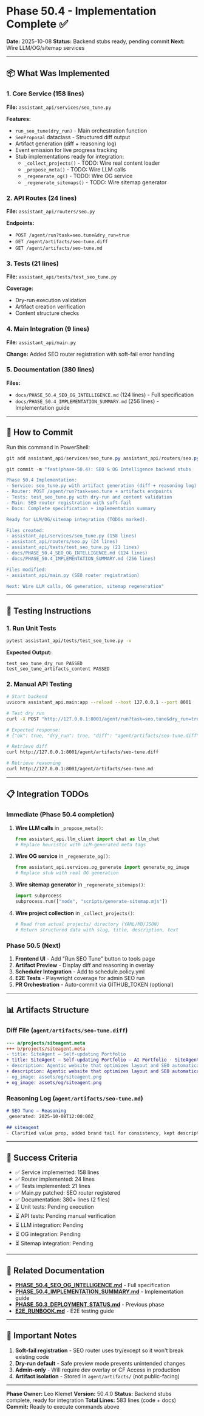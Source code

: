 # Phase 50.4 - Implementation Complete ✅

**Date:** 2025-10-08
**Status:** Backend stubs ready, pending commit
**Next:** Wire LLM/OG/sitemap services

---

## 📦 What Was Implemented

### 1. Core Service (158 lines)
**File:** `assistant_api/services/seo_tune.py`

**Features:**
- `run_seo_tune(dry_run)` - Main orchestration function
- `SeoProposal` dataclass - Structured diff output
- Artifact generation (diff + reasoning log)
- Event emission for live progress tracking
- Stub implementations ready for integration:
  - `_collect_projects()` - TODO: Wire real content loader
  - `_propose_meta()` - TODO: Wire LLM calls
  - `_regenerate_og()` - TODO: Wire OG service
  - `_regenerate_sitemaps()` - TODO: Wire sitemap generator

### 2. API Routes (24 lines)
**File:** `assistant_api/routers/seo.py`

**Endpoints:**
- `POST /agent/run?task=seo.tune&dry_run=true`
- `GET /agent/artifacts/seo-tune.diff`
- `GET /agent/artifacts/seo-tune.md`

### 3. Tests (21 lines)
**File:** `assistant_api/tests/test_seo_tune.py`

**Coverage:**
- Dry-run execution validation
- Artifact creation verification
- Content structure checks

### 4. Main Integration (9 lines)
**File:** `assistant_api/main.py`

**Change:** Added SEO router registration with soft-fail error handling

### 5. Documentation (380 lines)
**Files:**
- `docs/PHASE_50.4_SEO_OG_INTELLIGENCE.md` (124 lines) - Full specification
- `docs/PHASE_50.4_IMPLEMENTATION_SUMMARY.md` (256 lines) - Implementation guide

---

## 🚀 How to Commit

Run this command in PowerShell:

```powershell
git add assistant_api/services/seo_tune.py assistant_api/routers/seo.py assistant_api/tests/test_seo_tune.py assistant_api/main.py docs/PHASE_50.4_SEO_OG_INTELLIGENCE.md docs/PHASE_50.4_IMPLEMENTATION_SUMMARY.md

git commit -m "feat(phase-50.4): SEO & OG Intelligence backend stubs

Phase 50.4 Implementation:
- Service: seo_tune.py with artifact generation (diff + reasoning log)
- Router: POST /agent/run?task=seo.tune + artifacts endpoints
- Tests: test_seo_tune.py with dry-run and content validation
- Main: SEO router registration with soft-fail
- Docs: Complete specification + implementation summary

Ready for LLM/OG/sitemap integration (TODOs marked).

Files created:
- assistant_api/services/seo_tune.py (158 lines)
- assistant_api/routers/seo.py (24 lines)
- assistant_api/tests/test_seo_tune.py (21 lines)
- docs/PHASE_50.4_SEO_OG_INTELLIGENCE.md (124 lines)
- docs/PHASE_50.4_IMPLEMENTATION_SUMMARY.md (256 lines)

Files modified:
- assistant_api/main.py (SEO router registration)

Next: Wire LLM calls, OG generation, sitemap regeneration"
```

---

## 🧪 Testing Instructions

### 1. Run Unit Tests
```bash
pytest assistant_api/tests/test_seo_tune.py -v
```

**Expected Output:**
```
test_seo_tune_dry_run PASSED
test_seo_tune_artifacts_content PASSED
```

### 2. Manual API Testing
```bash
# Start backend
uvicorn assistant_api.main:app --reload --host 127.0.0.1 --port 8001

# Test dry run
curl -X POST "http://127.0.0.1:8001/agent/run?task=seo.tune&dry_run=true"

# Expected response:
# {"ok": true, "dry_run": true, "diff": "agent/artifacts/seo-tune.diff", "log": "agent/artifacts/seo-tune.md"}

# Retrieve diff
curl http://127.0.0.1:8001/agent/artifacts/seo-tune.diff

# Retrieve reasoning
curl http://127.0.0.1:8001/agent/artifacts/seo-tune.md
```

---

## 📋 Integration TODOs

### Immediate (Phase 50.4 completion)
1. **Wire LLM calls** in `_propose_meta()`:
   ```python
   from assistant_api.llm_client import chat as llm_chat
   # Replace heuristic with LLM-generated meta tags
   ```

2. **Wire OG service** in `_regenerate_og()`:
   ```python
   from assistant_api.services.og_generate import generate_og_image
   # Replace stub with real OG generation
   ```

3. **Wire sitemap generator** in `_regenerate_sitemaps()`:
   ```python
   import subprocess
   subprocess.run(["node", "scripts/generate-sitemap.mjs"])
   ```

4. **Wire project collection** in `_collect_projects()`:
   ```python
   # Read from actual projects/ directory (YAML/MD/JSON)
   # Return structured data with slug, title, description, text
   ```

### Phase 50.5 (Next)
1. **Frontend UI** - Add "Run SEO Tune" button to tools page
2. **Artifact Preview** - Display diff and reasoning in overlay
3. **Scheduler Integration** - Add to schedule.policy.yml
4. **E2E Tests** - Playwright coverage for admin SEO run
5. **PR Orchestration** - Auto-commit via GITHUB_TOKEN (optional)

---

## 📊 Artifacts Structure

### Diff File (`agent/artifacts/seo-tune.diff`)
```diff
--- a/projects/siteagent.meta
+++ b/projects/siteagent.meta
- title: SiteAgent — Self-updating Portfolio
+ title: SiteAgent — Self-updating Portfolio — AI Portfolio · SiteAgent
- description: Agentic website that optimizes layout and SEO automatically.
+ description: Agentic website that optimizes layout and SEO automatically…
- og_image: assets/og/siteagent.png
+ og_image: assets/og/siteagent.png
```

### Reasoning Log (`agent/artifacts/seo-tune.md`)
```markdown
# SEO Tune — Reasoning
_generated: 2025-10-08T12:00:00Z_

## siteagent
- Clarified value prop, added brand tail for consistency, kept description within 155 chars. Heuristic stub; replace with LLM meta generator.
```

---

## 🎯 Success Criteria

- ✅ Service implemented: 158 lines
- ✅ Router implemented: 24 lines
- ✅ Tests implemented: 21 lines
- ✅ Main.py patched: SEO router registered
- ✅ Documentation: 380+ lines (2 files)
- ⏳ Unit tests: Pending execution
- ⏳ API tests: Pending manual verification
- ⏳ LLM integration: Pending
- ⏳ OG integration: Pending
- ⏳ Sitemap integration: Pending

---

## 🔗 Related Documentation

- **[PHASE_50.4_SEO_OG_INTELLIGENCE.md](./docs/PHASE_50.4_SEO_OG_INTELLIGENCE.md)** - Full specification
- **[PHASE_50.4_IMPLEMENTATION_SUMMARY.md](./docs/PHASE_50.4_IMPLEMENTATION_SUMMARY.md)** - Implementation guide
- **[PHASE_50.3_DEPLOYMENT_STATUS.md](./PHASE_50.3_DEPLOYMENT_STATUS.md)** - Previous phase
- **[E2E_RUNBOOK.md](./E2E_RUNBOOK.md)** - E2E testing guide

---

## 🚨 Important Notes

1. **Soft-fail registration** - SEO router uses try/except so it won't break existing code
2. **Dry-run default** - Safe preview mode prevents unintended changes
3. **Admin-only** - Will require dev overlay or CF Access in production
4. **Artifact isolation** - Stored in `agent/artifacts/` (not public-facing)

---

**Phase Owner:** Leo Klemet
**Version:** 50.4.0
**Status:** Backend stubs complete, ready for integration
**Total Lines:** 583 lines (code + docs)
**Commit:** Ready to execute commands above
